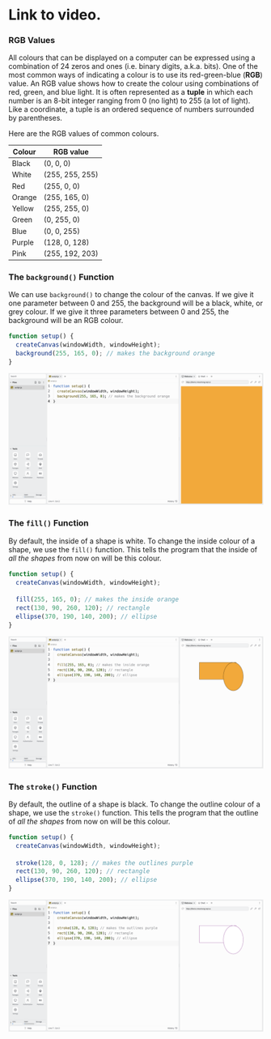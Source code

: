 # Link to video.

### RGB Values

All colours that can be displayed on a computer can be expressed using a combination of 24 zeros and ones (i.e. binary digits, a.k.a. bits). One of the most common ways of indicating a colour is to use its red-green-blue (**RGB**) value. An RGB value shows how to create the colour using combinations of red, green, and blue light. It is often represented as a **tuple** in which each number is an 8-bit integer ranging from 0 (no light) to 255 (a lot of light). Like a coordinate, a tuple is an ordered sequence of numbers surrounded by parentheses.

Here are the RGB values of common colours.

| Colour | RGB value |
| --- | --- |
| Black  | (0, 0, 0) |
| White  | (255, 255, 255) |
| Red    | (255, 0, 0) |
| Orange | (255, 165, 0) |
| Yellow | (255, 255, 0)  |
| Green  | (0, 255, 0) |
| Blue   | (0, 0, 255) |
| Purple | (128, 0, 128) |
| Pink   | (255, 192, 203) |

### The `background()` Function

We can use `background()` to change the colour of the canvas. If we give it one parameter between 0 and 255, the background will be a black, white, or grey colour. If we give it three parameters between 0 and 255, the background will be an RGB colour.

```javascript
function setup() {
  createCanvas(windowWidth, windowHeight);
  background(255, 165, 0); // makes the background orange
}
```

![](../../Images/Background_1.png)

### The `fill()` Function 

By default, the inside of a shape is white. To change the inside colour of a shape, we use the `fill()` function. This tells the program that the inside of *all the shapes* from now on will be this colour.

```js
function setup() {
  createCanvas(windowWidth, windowHeight);
  
  fill(255, 165, 0); // makes the inside orange
  rect(130, 90, 260, 120); // rectangle
  ellipse(370, 190, 140, 200); // ellipse
}
```

![](../../Images/Fill_1.png)

### The `stroke()` Function

By default, the outline of a shape is black. To change the outline colour of a shape, we use the `stroke()` function. This tells the program that the outline of *all the shapes* from now on will be this colour.

```js
function setup() {
  createCanvas(windowWidth, windowHeight);
  
  stroke(128, 0, 128); // makes the outlines purple
  rect(130, 90, 260, 120); // rectangle
  ellipse(370, 190, 140, 200); // ellipse
}
```

![](../../Images/Stroke_1.png)
